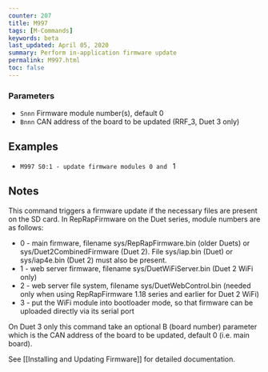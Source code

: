 ```yaml
---
counter: 207
title: M997
tags: [M-Commands] 
keywords: beta 
last_updated: April 05, 2020 
summary: Perform in-application firmware update 
permalink: M997.html
toc: false 
---
```



### Parameters

* `Snnn` Firmware module number(s), default 0
* `Bnnn` CAN address of the board to be updated (RRF_3, Duet 3 only)

## Examples

* ` M997 S0:1 - update firmware modules 0 and  ` 1

## Notes

This command triggers a firmware update if the necessary files are present on the SD card. In RepRapFirmware on the Duet series, module numbers are as follows:

* 0 - main firmware, filename sys/RepRapFirmware.bin (older Duets) or sys/Duet2CombinedFirmware (Duet 2). File sys/iap.bin (Duet) or sys/iap4e.bin (Duet 2) must also be present.
* 1 - web server firmware, filename sys/DuetWiFiServer.bin (Duet 2 WiFi only)
* 2 - web server file system, filename sys/DuetWebControl.bin (needed only when using RepRapFirmware 1.18 series and earlier for Duet 2 WiFi)
* 3 - put the WiFi module into bootloader mode, so that firmware can be uploaded directly via its serial port

On Duet 3 only this command take an optional B (board number) parameter which is the CAN address of the board to be updated, default 0 (i.e. main board).

See [[Installing and Updating Firmware]] for detailed documentation.

